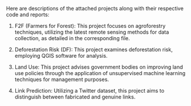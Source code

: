 Here are descriptions of the attached projects along with their respective code and reports:

1. F2F (Farmers for Forest): This project focuses on agroforestry techniques, utilizing the latest remote sensing methods for data collection, as detailed in the corresponding file.

2. Deforestation Risk (DF): This project examines deforestation risk, employing QGIS software for analysis.

3. Land Use: This project advises government bodies on improving land use policies through the application of unsupervised machine learning techniques for management purposes.

4. Link Prediction: Utilizing a Twitter dataset, this project aims to distinguish between fabricated and genuine links.
